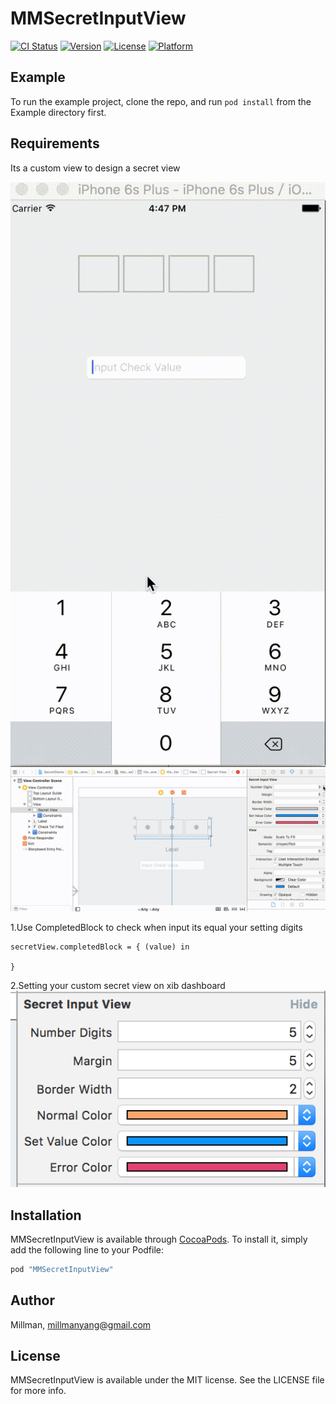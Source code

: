 # MMSecretInputView

[![CI Status](http://img.shields.io/travis/Millman/MMSecretInputView.svg?style=flat)](https://travis-ci.org/Millman/MMSecretInputView)
[![Version](https://img.shields.io/cocoapods/v/MMSecretInputView.svg?style=flat)](http://cocoapods.org/pods/MMSecretInputView)
[![License](https://img.shields.io/cocoapods/l/MMSecretInputView.svg?style=flat)](http://cocoapods.org/pods/MMSecretInputView)
[![Platform](https://img.shields.io/cocoapods/p/MMSecretInputView.svg?style=flat)](http://cocoapods.org/pods/MMSecretInputView)

## Example

To run the example project, clone the repo, and run `pod install` from the Example directory first.

## Requirements

Its a custom view to design a secret view

![circledemo](https://github.com/MillmanY/MMSecretInputView/blob/master/demo1.gif)
![circledemo](https://github.com/MillmanY/MMSecretInputView/blob/master/demo2.gif)

1.Use CompletedBlock to check when input its equal your setting digits

    secretView.completedBlock = { (value) in
            
    }
2.Setting your custom secret view on xib dashboard 
![circledemo](https://github.com/MillmanY/MMSecretInputView/blob/master/demoimage.png)

## Installation

MMSecretInputView is available through [CocoaPods](http://cocoapods.org). To install
it, simply add the following line to your Podfile:

```ruby
pod "MMSecretInputView"
```

## Author

Millman, millmanyang@gmail.com

## License

MMSecretInputView is available under the MIT license. See the LICENSE file for more info.
